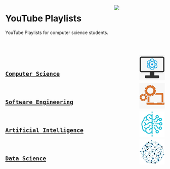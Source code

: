 <a href="https://youtube.com/"><img align="right" width="160" src="/logos/youtube.png"></img></a>

# YouTube Playlists
YouTube Playlists for computer science students.

<br><br>

<a href="/youtube-playlists/computer-science/README.md"><img align="right" width="80" src="https://github.com/cs-MohamedAyman/cs-MohamedAyman/blob/master/logos/computer-science-department.png"></img></a>
<br>

## [`Computer Science`](/youtube-playlists/computer-science/README.md)

<a href="/youtube-playlists/software-engineering/README.md"><img align="right" width="80" src="https://github.com/cs-MohamedAyman/cs-MohamedAyman/blob/master/logos/software-engineering-department.png"></img></a>
<br>

## [`Software Engineering`](/youtube-playlists/software-engineering/README.md)

<a href="/youtube-playlists/artificial-intelligence/README.md"><img align="right" width="80" src="https://github.com/cs-MohamedAyman/cs-MohamedAyman/blob/master/logos/artificial-intelligence-department.png"></img></a>
<br>

## [`Artificial Intelligence`](/youtube-playlists/artificial-intelligence/README.md)

<a href="/youtube-playlists/data-science/README.md"><img align="right" width="80" src="https://github.com/cs-MohamedAyman/cs-MohamedAyman/blob/master/logos/data-science-department.png"></img></a>
<br>

## [`Data Science`](/youtube-playlists/data-science/README.md)
